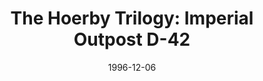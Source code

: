 ---
mission_id: hoerby3
slug: "the-hoerby-trilogy-imperial-outpost-d-42"
editorsChoice:
title: "The Hoerby Trilogy: Imperial Outpost D-42"
authors: 
    - "Matthias von Herrmann"
date: 1996-12-06
filename: "/missions/hoerby3.zip"
description: "You've just received the Star of Alderaan. Shortly after leaving Mon Mothma and the Rebel fleet, your ship comes under fire from Imperial forces. You are no match for them, and eventually you power down and are taken via shuttle to Imperial Outpost D-42. There you will reside until Darth Vader determines your fate. Not willing to wait around that long, you manage to steal a blaster from an officer on board the shuttle, and once in your cell begin your escape."
cover: "hoerby2.png"
levelReplaced: "SECBASE, TALAY, SEWERS"
difficulty: yes
bm:	yes
fme: yes
wax: yes
three_do: yes
voc: yes
gmd: yes
vue: no
lfd: yes
base: "New level from scratch" 
editors: "DFUSE 0.9 and 1.00, WEdit 2.34, BMPDF 1.0 and 1.1"

---